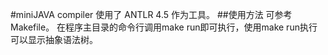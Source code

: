 #miniJAVA compiler 
 使用了 ANTLR 4.5 作为工具。
##使用方法
可参考 Makefile。 在程序主目录的命令行调用make run即可执行，使用make run执行可以显示抽象语法树。
